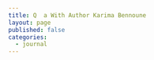 ```yaml
---
title: Q  a With Author Karima Bennoune
layout: page
published: false
categories:
  - journal
---
```


